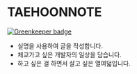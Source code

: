 # TAEHOONNOTE

[![Greenkeeper badge](https://badges.greenkeeper.io/taehoon02/blog.taevel.kr.svg)](https://greenkeeper.io/)

- 실명을 사용하여 글을 작성합니다.
- 체교가고 싶은 개발자의 일상을 담습니다.
- 하고 싶은 걸 하면서 살고 싶은 열여덟입니다.
